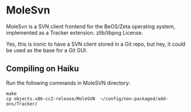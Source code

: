 MoleSvn
=======

MoleSvn is a SVN client frontend for the BeOS/Zeta operating system, implemented as a Tracker extension. zlib/libpng License.

Yes, this is ironic to have a SVN client stored in a Git repo, but hey, it could be used as the base for a Git GUI.

## Compiling on Haiku

Run the following commands in MoleSVN directory:

```
make
cp objects.x86-cc2-release/MoleSVN  ~/config/non-packaged/add-ons/Tracker/
```
